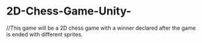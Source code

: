 # 2D-Chess-Game-Unity-
//This game will be a 2D chess game with a winner declared after the game is ended with different sprites.
